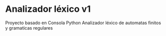 # Analizador léxico v1
Proyecto basado en Consola Python 
Analizador léxico de automatas finitos y gramaticas regulares
